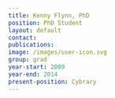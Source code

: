 ```yaml
---
title: Kenny Flynn, PhD
position: PhD Student
layout: default
contact: 
publications: 
image: /images/user-icon.svg
group: grad
year-start: 2009
year-end: 2014
present-position: Cybrary
---
```

